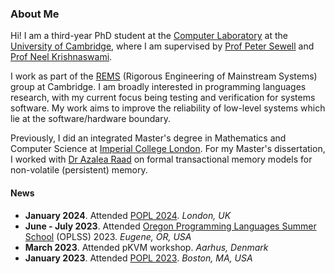 ### About Me

Hi! I am a third-year PhD student at the [Computer Laboratory](https://www.cst.cam.ac.uk/) at the [University of Cambridge](https://www.cam.ac.uk/), where I am supervised by [Prof Peter Sewell](https://www.cl.cam.ac.uk/~pes20/) and [Prof Neel Krishnaswami](https://www.cl.cam.ac.uk/~nk480/). 

I work as part of the [REMS](https://www.cl.cam.ac.uk/~pes20/rems/) (Rigorous Engineering of Mainstream Systems) group at Cambridge. I am broadly interested in programming languages research, with my current focus being testing and verification for systems software. My work aims to improve the reliability of low-level systems which lie at the software/hardware boundary.

Previously, I did an integrated Master's degree in Mathematics and Computer Science at [Imperial College London](https://www.imperial.ac.uk/). For my Master's dissertation, I worked with [Dr Azalea Raad](https://www.soundandcomplete.org/) on formal transactional memory models for non-volatile (persistent) memory.

#### News

* **January 2024**. Attended [POPL 2024](https://popl24.sigplan.org/). *London, UK*
* **June - July 2023**. Attended [Oregon Programming Languages Summer School](https://www.cs.uoregon.edu/research/summerschool/summer23/) (OPLSS) 2023. *Eugene, OR, USA*
* **March 2023**. Attended pKVM workshop. *Aarhus, Denmark*
* **January 2023**. Attended [POPL 2023](https://popl23.sigplan.org/). *Boston, MA, USA*